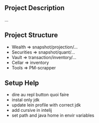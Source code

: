 ## Project Description
...

## Project Structure
* Wealth =>  snapshot/projection/... 
* Securities =>  snapshot/quant/... 
* Vault =>  transaction/inventory/... 
* Cellar => inventory 
* Tools => PM-scrapper

## Setup Help

* dire au repl button quoi faire
* instal only jdk
* update lein profile with correct jdk
* add cursive in intelij
* set path and java home in envir variables